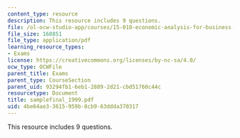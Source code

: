 ```yaml
---
content_type: resource
description: This resource includes 9 questions.
file: /ol-ocw-studio-app/courses/15-010-economic-analysis-for-business-decisions-fall-2004/4be64ae33615959b8cb963ddda370317_samplefinal_1999.pdf
file_size: 168851
file_type: application/pdf
learning_resource_types:
- Exams
license: https://creativecommons.org/licenses/by-nc-sa/4.0/
ocw_type: OCWFile
parent_title: Exams
parent_type: CourseSection
parent_uid: 93294fb1-6eb1-2889-2d21-cbd51760c44c
resourcetype: Document
title: samplefinal_1999.pdf
uid: 4be64ae3-3615-959b-8cb9-63ddda370317
---
```

This resource includes 9 questions.